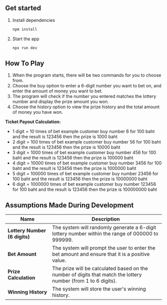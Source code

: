 ## Get started

1. Install dependencies

   ```bash
   npm install
   ```

2. Start the app

   ```bash
   npx run dev
   ```

## How To Play
1. When the program starts, there will be two commands for you to choose from.
2. Choose the buy option to enter a 6-digit number you want to bet on, and enter the amount of money you want to bet.
3. The program will check if the number you entered matches the lottery number and display the prize amount you won.
4. Choose the history option to view the prize history and the total amount of money you have won.

**Ticket Payout Calculation:**

- 1 digit = 10 times of bet example customer buy number 6 for 100 baht and the result is 123456 then the prize is 1000 baht
- 2 digit = 100 times of bet example customer buy number 56 for 100 baht and the result is 123456 then the prize is 10000 baht
- 3 digit = 1000 times of bet example customer buy number 456 for 100 baht and the result is 123456 then the prize is 100000 baht
- 4 digit = 10000 times of bet example customer buy number 3456 for 100 baht and the result is 123456 then the prize is 1000000 baht
- 5 digit = 100000 times of bet example customer buy number 23456 for 100 baht and the result is 123456 then the prize is 10000000 baht
- 6 digit = 1000000 times of bet example customer buy number 123456 for 100 baht and the result is 123456 then the prize is 100000000 baht

## Assumptions Made During Development

| **Name**                       | **Description**                                                                                                          |
| ------------------------------ | ------------------------------------------------------------------------------------------------------------------------ |
| **Lottery Number (6 digits)**  | The system will randomly generate a 6-digit lottery number within the range of 000000 to 999999.                        |
| **Bet Amount**                 | The system will prompt the user to enter the bet amount and ensure that it is a positive value.                         |
| **Prize Calculation**          | The prize will be calculated based on the number of digits that match the lottery number (from 1 to 6 digits).          |
| **Winning History**            | The system will store the user's winning history.                                                                        |
